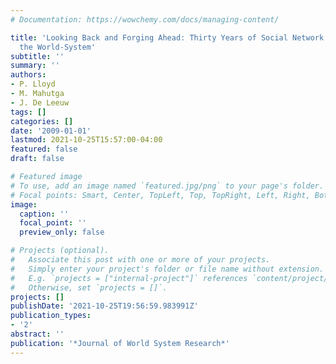 ```yaml
---
# Documentation: https://wowchemy.com/docs/managing-content/

title: 'Looking Back and Forging Ahead: Thirty Years of Social Network Research on
  the World-System'
subtitle: ''
summary: ''
authors:
- P. Lloyd
- M. Mahutga
- J. De Leeuw
tags: []
categories: []
date: '2009-01-01'
lastmod: 2021-10-25T15:57:00-04:00
featured: false
draft: false

# Featured image
# To use, add an image named `featured.jpg/png` to your page's folder.
# Focal points: Smart, Center, TopLeft, Top, TopRight, Left, Right, BottomLeft, Bottom, BottomRight.
image:
  caption: ''
  focal_point: ''
  preview_only: false

# Projects (optional).
#   Associate this post with one or more of your projects.
#   Simply enter your project's folder or file name without extension.
#   E.g. `projects = ["internal-project"]` references `content/project/deep-learning/index.md`.
#   Otherwise, set `projects = []`.
projects: []
publishDate: '2021-10-25T19:56:59.983991Z'
publication_types:
- '2'
abstract: ''
publication: '*Journal of World System Research*'
---
```

